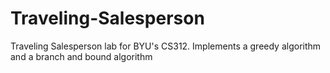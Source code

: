 # Traveling-Salesperson

Traveling Salesperson lab for BYU's CS312. Implements a greedy algorithm and a branch and bound algorithm
